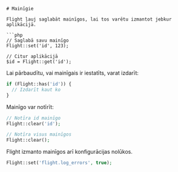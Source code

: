 ```lv
# Mainīgie

Flight ļauj saglabāt mainīgos, lai tos varētu izmantot jebkur aplikācijā.

```php
// Saglabā savu mainīgo
Flight::set('id', 123);

// Citur aplikācijā
$id = Flight::get('id');
```
Lai pārbaudītu, vai mainīgais ir iestatīts, varat izdarīt:

```php
if (Flight::has('id')) {
  // Izdarīt kaut ko
}
```

Mainīgo var notīrīt:

```php
// Notīra id mainīgo
Flight::clear('id');

// Notīra visus mainīgos
Flight::clear();
```

Flight izmanto mainīgos arī konfigurācijas nolūkos.

```php
Flight::set('flight.log_errors', true);
```